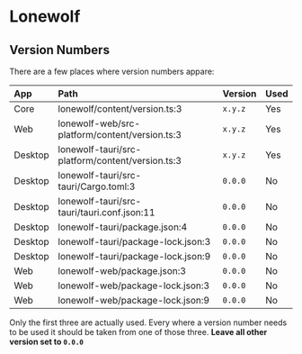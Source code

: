# Lonewolf

## Version Numbers

There are a few places where version numbers appare:

|App    |Path                                            |Version|Used|
|:------|:-----------------------------------------------|:------|:---|
|Core   |lonewolf/content/version.ts:3                   |`x.y.z`|Yes |
|Web    |lonewolf-web/src-platform/content/version.ts:3  |`x.y.z`|Yes |
|Desktop|lonewolf-tauri/src-platform/content/version.ts:3|`x.y.z`|Yes |
|Desktop|lonewolf-tauri/src-tauri/Cargo.toml:3           |`0.0.0`|No  |
|Desktop|lonewolf-tauri/src-tauri/tauri.conf.json:11     |`0.0.0`|No  |
|Desktop|lonewolf-tauri/package.json:4                   |`0.0.0`|No  |
|Desktop|lonewolf-tauri/package-lock.json:3              |`0.0.0`|No  |
|Desktop|lonewolf-tauri/package-lock.json:9              |`0.0.0`|No  |
|Web    |lonewolf-web/package.json:3                     |`0.0.0`|No  |
|Web    |lonewolf-web/package-lock.json:3                |`0.0.0`|No  |
|Web    |lonewolf-web/package-lock.json:9                |`0.0.0`|No  |

Only the first three are actually used. Every where a version number needs to be used it should be taken from one of those three. **Leave all other version set to `0.0.0`**

